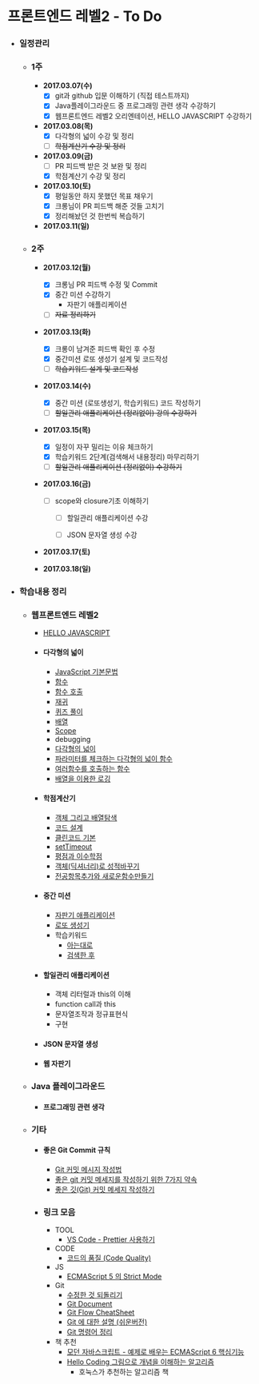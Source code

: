 # 프론트엔드 레벨2 - To Do

- ### 일정관리

  - ### 1주

    - **2017.03.07(수)**
      - [x] git과 github 입문 이해하기 (직접 테스트까지)
      - [x] Java플레이그라운드 중 프로그래밍 관련 생각 수강하기
      - [x] 웹프론트엔드 레벨2 오리엔테이션, HELLO JAVASCRIPT 수강하기
    - **2017.03.08(목)**
      - [x] 다각형의 넓이 수강 및 정리
      - [ ] ~~학점계산기 수강 및 정리~~
    - **2017.03.09(금)**
      - [ ] PR 피드백 받은 것 보완 및 정리
      - [x] 학점계산기 수강 및 정리
    - **2017.03.10(토)**
      - [x] 평일동안 하지 못했던 목표 채우기
      - [x] 크롱님이 PR 피드백 해준 것들 고치기
      - [x] 정리해놨던 것 한번씩 복습하기
    - **2017.03.11(일)**

  - ### 2주

    - **2017.03.12(월)**

      - [x] 크롱님 PR 피드백 수정 및 Commit
      - [x] 중간 미션 수강하기
        - 자판기 애플리케이션
      - [ ] ~~자료 정리하기~~
    - **2017.03.13(화)**

      - [x] 크롱이 남겨준 피드백 확인 후 수정
      - [x] 중간미션 로또 생성기 설계 및 코드작성
      - [ ] ~~학습키워드 설계 및 코드작성~~
    - **2017.03.14(수)**

      - [x] 중간 미션 (로또생성기, 학습키워드) 코드 작성하기
      - [ ] ~~할일관리 애플리케이션 (정리없이) 강의 수강하기~~
    - **2017.03.15(목)**

      - [x] 일정이 자꾸 밀리는 이유 체크하기
      - [x] 학습키워드 2단계(검색해서 내용정리) 마무리하기
      - [ ] ~~할일관리 애플리케이션 (정리없이) 수강하기~~
    - **2017.03.16(금)**

      - [ ] scope와 closure기초 이해하기

        - [ ] 할일관리 애플리케이션 수강

        - [ ] JSON 문자열 생성 수강
    - **2017.03.17(토)**
    - **2017.03.18(일)**

- ### 학습내용 정리

  - ### **웹프론트엔드 레벨2**

    - [HELLO JAVASCRIPT](https://github.com/antaehyeon/javascript-review/blob/ae3ab749485e1ac5d22e87fc612c0a8574417440/README/HELLO_JAVASCRIPT.md)

    - #### **다각형의 넓이**

      - [JavaScript 기본문법](https://github.com/antaehyeon/javascript-review/blob/antaehyeon/README/%EB%8B%A4%EA%B0%81%ED%98%95%EC%9D%98%20%EB%84%93%EC%9D%B4-JavaScript%20%EA%B8%B0%EB%B3%B8%EB%AC%B8%EB%B2%95.md)
      - [함수](https://github.com/antaehyeon/javascript-review/blob/antaehyeon/README/%EB%8B%A4%EA%B0%81%ED%98%95%EC%9D%98%20%EB%84%93%EC%9D%B4-%ED%95%A8%EC%88%98.md)
      - [함수 호출](https://github.com/antaehyeon/javascript-review/blob/antaehyeon/README/%EB%8B%A4%EA%B0%81%ED%98%95%EC%9D%98%20%EB%84%93%EC%9D%B4-%ED%95%A8%EC%88%98%20%ED%98%B8%EC%B6%9C.md)
      - [재귀](https://github.com/antaehyeon/javascript-review/blob/antaehyeon/README/%EB%8B%A4%EA%B0%81%ED%98%95%EC%9D%98%20%EB%84%93%EC%9D%B4-%EC%9E%AC%EA%B7%80.md)
      - [퀴즈 풀이](https://github.com/antaehyeon/javascript-review/blob/antaehyeon/README/%EB%8B%A4%EA%B0%81%ED%98%95%EC%9D%98%20%EB%84%93%EC%9D%B4-%ED%80%B4%EC%A6%88%ED%92%80%EC%9D%B4.md)
      - [배열](https://github.com/antaehyeon/javascript-review/blob/antaehyeon/README/%EB%8B%A4%EA%B0%81%ED%98%95%EC%9D%98%20%EB%84%93%EC%9D%B4-%EC%9E%AC%EA%B7%80.md)
      - [Scope](https://github.com/antaehyeon/javascript-review/blob/antaehyeon/README/%EB%8B%A4%EA%B0%81%ED%98%95%EC%9D%98%20%EB%84%93%EC%9D%B4-Scope.md)
      - debugging
      - [다각형의 넓이](https://github.com/antaehyeon/javascript-polygon/blob/antaehyeon/README/%EB%8B%A4%EA%B0%81%ED%98%95%EC%9D%98%20%EB%84%93%EC%9D%B4%20-%20%EB%8B%A4%EA%B0%81%ED%98%95%EC%9D%98%20%EB%84%93%EC%9D%B4.md)
      - [파라미터를 체크하는 다각형의 넓이 함수](https://github.com/antaehyeon/javascript-polygon/blob/antaehyeon/README/%EB%8B%A4%EA%B0%81%ED%98%95%EC%9D%98%20%EB%84%93%EC%9D%B4%20-%20%ED%8C%8C%EB%9D%BC%EB%AF%B8%ED%84%B0%EB%A5%BC%20%EC%B2%B4%ED%81%AC%ED%95%98%EB%8A%94%20%EB%8B%A4%EA%B0%81%ED%98%95%EC%9D%98%20%EB%84%93%EC%9D%B4%20%ED%95%A8%EC%88%98.md)
      - [여러함수를 호출하는 함수](https://github.com/antaehyeon/javascript-polygon/commit/194ef61dc731b129e4220ffc60bc691ff72227f9)
      - [배열을 이용한 로깅](https://github.com/antaehyeon/javascript-polygon/commit/1cc9d02682b72604d12ffc3a990377ccdf0c8380)

    - #### **학점계산기**

      - [객체 그리고 배열탐색](https://github.com/antaehyeon/javascript-grade/blob/antaehyeon/README/%ED%95%99%EC%A0%90%EA%B3%84%EC%82%B0%EA%B8%B0%20-%20%EA%B0%9D%EC%B2%B4%20%EA%B7%B8%EB%A6%AC%EA%B3%A0%20%EB%B0%B0%EC%97%B4%ED%83%90%EC%83%89.md)
      - [코드 설계](https://github.com/antaehyeon/javascript-grade/blob/antaehyeon/README/%ED%95%99%EC%A0%90%20%EA%B3%84%EC%82%B0%EA%B8%B0%20-%20%EC%BD%94%EB%93%9C%20%EC%84%A4%EA%B3%84.md)
      - [클린코드 기본](https://github.com/antaehyeon/javascript-grade/blob/antaehyeon/README/%ED%95%99%EC%A0%90%20%EA%B3%84%EC%82%B0%EA%B8%B0%20-%20%ED%81%B4%EB%A6%B0%EC%BD%94%EB%93%9C%20%EA%B8%B0%EB%B3%B8.md)
      - [setTimeout](https://github.com/antaehyeon/javascript-grade/blob/antaehyeon/README/%ED%95%99%EC%A0%90%20%EA%B3%84%EC%82%B0%EA%B8%B0%20-%20setTimeout.md)
      - [평점과 이수학점](https://github.com/antaehyeon/javascript-grade/blob/antaehyeon/README/%ED%95%99%EC%A0%90%20%EA%B3%84%EC%82%B0%EA%B8%B0%20-%20%ED%8F%89%EC%A0%90%EA%B3%BC%20%EC%9D%B4%EC%88%98%ED%95%99%EC%A0%90.md)
      - [객체(딕셔너리)로 성적바꾸기](https://github.com/antaehyeon/javascript-grade/tree/c8f1399127f72139c5666eaab8021e08af56c19a)
      - [전공항목추가와 새로운함수만들기](https://github.com/antaehyeon/javascript-grade/commits/antaehyeon)

    - #### 중간 미션

      - [자판기 애플리케이션](https://github.com/antaehyeon/javascript-middle-mission/tree/antaehyeon)
      - [로또 생성기](https://github.com/antaehyeon/javascript-middle-mission/tree/antaehyeon#%EB%A1%9C%EB%98%90-%EC%83%9D%EC%84%B1%EA%B8%B0)
      - 학습키워드
        - [아는대로](https://github.com/antaehyeon/javascript-middle-mission/tree/antaehyeon#%ED%95%99%EC%8A%B5%ED%82%A4%EC%9B%8C%EB%93%9C%EC%9D%BC%EB%8B%A8-%EC%95%84%EB%8A%94%EB%8C%80%EB%A1%9C)
        - [검색한 후](https://github.com/antaehyeon/javascript-middle-mission/tree/antaehyeon#%ED%95%99%EC%8A%B5%ED%82%A4%EC%9B%8C%EB%93%9C%EA%B2%80%EC%83%89%EC%9D%84-%ED%86%B5%ED%95%B4%EB%B3%B4%EC%9E%90)

    - #### 할일관리 애플리케이션

      - 객체 리터럴과 this의 이해
      - function call과 this
      - 문자열조작과 정규표현식
      - 구현

    - #### JSON 문자열 생성

    - #### 웹 자판기

  - ### Java 플레이그라운드

    - #### 프로그래밍 관련 생각

  - ### 기타

    - #### 좋은 Git Commit 규칙

      - [Git 커밋 메시지 작성법](https://item4.github.io/2016-11-01/How-to-Write-a-Git-Commit-Message/)
      - [좋은 git 커밋 메세지를 작성하기 위한 7가지 약속](http://meetup.toast.com/posts/106)
      - [좋은 깃(Git) 커밋 메세지 작성하기](https://tech.ssut.me/2015/06/24/write-a-good-git-commit-message/)

    - ### 링크 모음

      - TOOL
        - [VS Code - Prettier 사용하기](http://genzidev7.tistory.com/33)
      - CODE
        - [코드의 품질 (Code Quality)](https://www.slideshare.net/chulhuilee/ss-45370867)
      - JS
        - [ECMAScript 5 의 Strict Mode](https://blog.outsider.ne.kr/823)
      - Git
        - [수정한 것 되돌리기](http://hochulshin.com/git-revert-changes/)
        - [Git Document](https://git-scm.com/book/ko/v2)
        - [Git Flow CheatSheet](https://danielkummer.github.io/git-flow-cheatsheet/index.ko_KR.html)
        - [Git 에 대한 설명 (쉬운버전)](https://rogerdudler.github.io/git-guide/index.ko.html)
        - [Git 명령어 정리](https://blog.outsider.ne.kr/572)
      - 책 추천
        - [모던 자바스크립트 - 예제로 배우는 ECMAScript 6 핵심기능](http://www.aladin.co.kr/shop/wproduct.aspx?ItemId=122260559)
        - [Hello Coding 그림으로 개념을 이해하는 알고리즘](http://www.aladin.co.kr/shop/wproduct.aspx?ItemId=105982502)
          - 호눅스가 추천하는 알고리즘 책